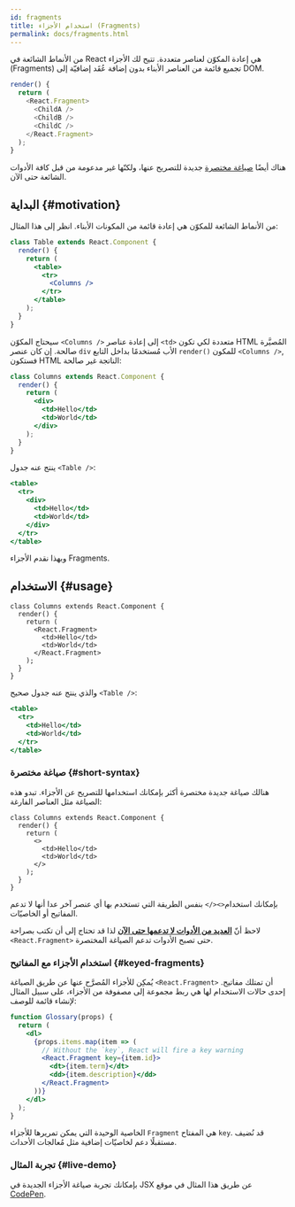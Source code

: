 ```yaml
---
id: fragments
title: استخدام الأجزاء (Fragments)
permalink: docs/fragments.html
---
```


من الأنماط الشائعة في React هي إعادة المكوّن لعناصر متعددة. تتيح لك الأجزاء (Fragments) تجميع قائمة من العناصر الأبناء بدون إضافة عُقَد إضافيّة إلى DOM.

```js
render() {
  return (
    <React.Fragment>
      <ChildA />
      <ChildB />
      <ChildC />
    </React.Fragment>
  );
}
```

هناك أيضًا [صياغة مختصرة](#short-syntax) جديدة للتصريح عنها، ولكنّها غير مدعومة من قبل كافة الأدوات الشائعة حتى الآن.

## البداية {#motivation}

من الأنماط الشائعة للمكوّن هي إعادة قائمة من المكونات الأبناء. انظر إلى هذا المثال:

```jsx
class Table extends React.Component {
  render() {
    return (
      <table>
        <tr>
          <Columns />
        </tr>
      </table>
    );
  }
}
```

سيحتاج المكوّن `<Columns />` إلى إعادة عناصر `<td>` متعددة لكي تكون HTML المُصيَّرة صالحة. إن كان عنصر `div` الأب مُستخدمًا بداخل التابع `render()` للمكون `<Columns />`, فستكون HTML الناتجة غير صالحة:

```jsx
class Columns extends React.Component {
  render() {
    return (
      <div>
        <td>Hello</td>
        <td>World</td>
      </div>
    );
  }
}
```

ينتج عنه جدول `<Table />`:

```jsx
<table>
  <tr>
    <div>
      <td>Hello</td>
      <td>World</td>
    </div>
  </tr>
</table>
```

وبهذا نقدم الأجزاء Fragments.

## الاستخدام {#usage}

```jsx{4,7}
class Columns extends React.Component {
  render() {
    return (
      <React.Fragment>
        <td>Hello</td>
        <td>World</td>
      </React.Fragment>
    );
  }
}
```

والذي ينتج عنه جدول صحيح `<Table />`:

```jsx
<table>
  <tr>
    <td>Hello</td>
    <td>World</td>
  </tr>
</table>
```

### صياغة مختصرة {#short-syntax}

هنالك صياغة جديدة مختصرة أكثر بإمكانك استخدامها للتصريح عن الأجزاء. تبدو هذه الصياغة مثل العناصر الفارغة:

```jsx{4,7}
class Columns extends React.Component {
  render() {
    return (
      <>
        <td>Hello</td>
        <td>World</td>
      </>
    );
  }
}
```

بإمكانك استخدام`<></>` بنفس الطريقة التي تستخدم بها أي عنصر آخر عدا أنها لا تدعم المفاتيح أو الخاصيّات.

لاحظ أنّ **[العديد من الأدوات لا تدعمها حتى الآن](/blog/2017/11/28/react-v16.2.0-fragment-support.html#support-for-fragment-syntax)** لذا قد تحتاج إلى أن تكتب بصراحة `<React.Fragment>` حتى تصبح الأدوات تدعم الصياغة المختصرة.

### استخدام الأجزاء مع المفاتيح {#keyed-fragments}

يُمكِن للأجزاء المُصرَّح عنها عن طريق الصياغة `<React.Fragment>` أن تمتلك مفاتيح. إحدى حالات الاستخدام لها هي ربط مجموعة إلى مصفوفة من الأجزاء، على سبيل المثال لإنشاء قائمة للوصف:

```jsx
function Glossary(props) {
  return (
    <dl>
      {props.items.map(item => (
        // Without the `key`, React will fire a key warning
        <React.Fragment key={item.id}>
          <dt>{item.term}</dt>
          <dd>{item.description}</dd>
        </React.Fragment>
      ))}
    </dl>
  );
}
```

الخاصية الوحيدة التي يمكن تمريرها للأجزاء `Fragment` هي المفتاح `key`. قد نُضيف مستقبلًا دعم لخاصيّات إضافية مثل مُعالجات الأحداث.

### تجربة المثال {#live-demo}

بإمكانك تجربة صياغة الأجزاء الجديدة في JSX عن طريق هذا المثال في موقع  [CodePen](https://codepen.io/reactjs/pen/VrEbjE?editors=1000).
